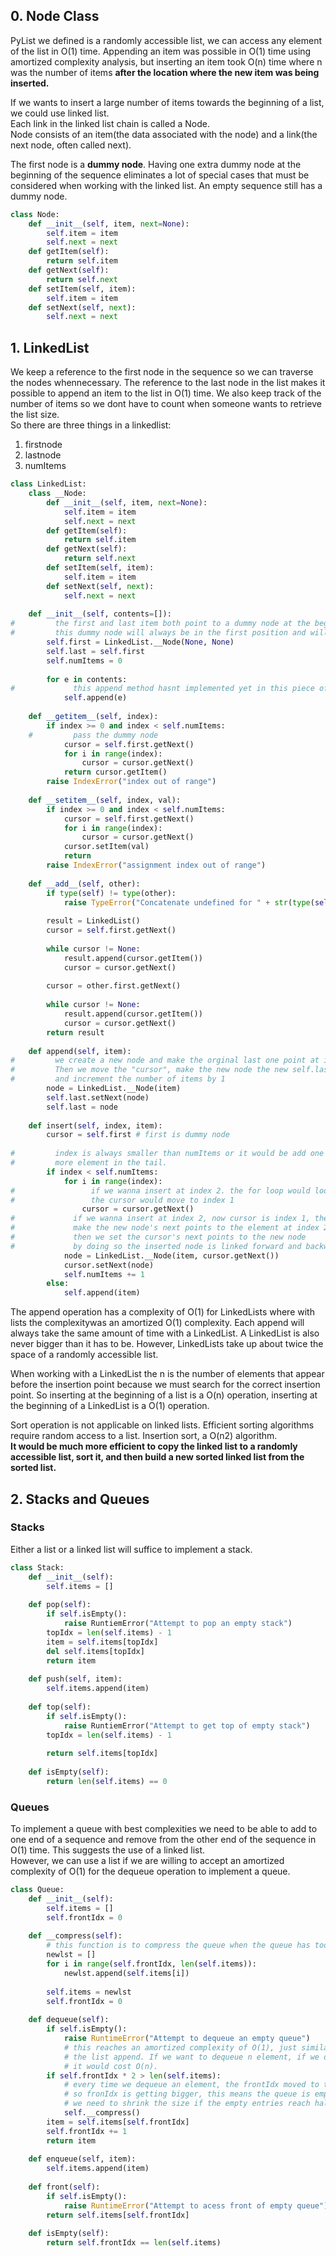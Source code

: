 
## 0. Node Class
PyList we defined is a randomly accessible list, we can access any element of the list in O(1) time. Appending an item was possible in O(1) time using amortized complexity analysis, but inserting an item took O(n) time where n was the number of items __after the location where the new item was being inserted.__  

If we wants to insert a large number of items towards the beginning of a list, we could use linked list.  
Each link in the linked list chain is called a Node.  
Node consists of an item(the data associated with the node) and a link(the next node, often called next).  

The first node is a __dummy node__. Having one extra dummy node at the beginning of the sequence eliminates a lot of special cases that must be considered when working with the linked list. An empty sequence still has a dummy node.


```python
class Node:
    def __init__(self, item, next=None):
        self.item = item
        self.next = next
    def getItem(self):
        return self.item
    def getNext(self):
        return self.next
    def setItem(self, item):
        self.item = item
    def setNext(self, next):
        self.next = next
```

## 1. LinkedList
We keep a reference to the first node in the sequence so we can traverse the nodes whennecessary. The reference to the last node in the list makes it possible to append an item to the list in O(1) time. We also keep track of the number of items so we dont have to count when someone wants to retrieve the list size.  
So there are three things in a linkedlist:
1. firstnode
2. lastnode
3. numItems


```python
class LinkedList:
    class __Node:
        def __init__(self, item, next=None):
            self.item = item
            self.next = next
        def getItem(self):
            return self.item
        def getNext(self):
            return self.next
        def setItem(self, item):
            self.item = item
        def setNext(self, next):
            self.next = next
            
    def __init__(self, contents=[]):
#         the first and last item both point to a dummy node at the beginning.
#         this dummy node will always be in the first position and will never contain an item.
        self.first = LinkedList.__Node(None, None)
        self.last = self.first
        self.numItems = 0
        
        for e in contents:
#             this append method hasnt implemented yet in this piece of code
            self.append(e)
    
    def __getitem__(self, index):
        if index >= 0 and index < self.numItems:
    #         pass the dummy node
            cursor = self.first.getNext()
            for i in range(index):
                cursor = cursor.getNext()
            return cursor.getItem()
        raise IndexError("index out of range")
    
    def __setitem__(self, index, val):
        if index >= 0 and index < self.numItems:
            cursor = self.first.getNext()
            for i in range(index):
                cursor = cursor.getNext()
            cursor.setItem(val)
            return
        raise IndexError("assignment index out of range")
        
    def __add__(self, other):
        if type(self) != type(other):
            raise TypeError("Concatenate undefined for " + str(type(self)) + " + " + str(type(other)))
        
        result = LinkedList()
        cursor = self.first.getNext()
        
        while cursor != None:
            result.append(cursor.getItem())
            cursor = cursor.getNext()
            
        cursor = other.first.getNext()
        
        while cursor != None:
            result.append(cursor.getItem())
            cursor = cursor.getNext()
        return result
    
    def append(self, item):
#         we create a new node and make the orginal last one point at it.
#         Then we move the "cursor", make the new node the new self.last node,
#         and increment the number of items by 1
        node = LinkedList.__Node(item)
        self.last.setNext(node)
        self.last = node
            
    def insert(self, index, item):
        cursor = self.first # first is dummy node
        
#         index is always smaller than numItems or it would be add one
#         more element in the tail.
        if index < self.numItems:
            for i in range(index):
#                 if we wanna insert at index 2. the for loop would loop twice
#                 the cursor would move to index 1
                cursor = cursor.getNext()
#             if we wanna insert at index 2, now cursor is index 1, then we
#             make the new node's next points to the element at index 2
#             then we set the cursor's next points to the new node
#             by doing so the inserted node is linked forward and backward.
            node = LinkedList.__Node(item, cursor.getNext())
            cursor.setNext(node)
            self.numItems += 1
        else:
            self.append(item)
```

The append operation has a complexity of O(1) for LinkedLists where with lists the complexitywas an amortized O(1) complexity. Each append will always take the same amount of time with a LinkedList. A LinkedList is also never bigger than it has to be. However, LinkedLists take up about twice the space of a randomly accessible list.  

When working with a LinkedList the n is the number of elements that appear before the insertion point because we must search for the correct insertion point. So inserting at the beginning of a list is a O(n) operation, inserting at the beginning of a LinkedList is a O(1) operation.  

Sort operation is not applicable on linked lists. Efficient sorting algorithms require random access to a list. Insertion sort, a O(n2) algorithm.  
__It would be much more efficient to copy the linked list to a randomly accessible list, sort it, and then build a new sorted linked list from the sorted list.__

## 2. Stacks and Queues
### Stacks
Either a list or a linked list will suffice to implement a stack.


```python
class Stack:
    def __init__(self):
        self.items = []
    
    def pop(self):
        if self.isEmpty():
            raise RuntiemError("Attempt to pop an empty stack")
        topIdx = len(self.items) - 1
        item = self.items[topIdx]
        del self.items[topIdx]
        return item
    
    def push(self, item):
        self.items.append(item)
        
    def top(self):
        if self.isEmpty():
            raise RuntiemError("Attempt to get top of empty stack")
        topIdx = len(self.items) - 1
        
        return self.items[topIdx]
    
    def isEmpty(self):
        return len(self.items) == 0
```

### Queues
To implement a queue with best complexities we need to be able to add to one end of a sequence and remove from the other end of the
sequence in O(1) time. This suggests the use of a linked list.  
However, we can use a list if we are willing to accept an amortized complexity of O(1) for the dequeue operation to implement a queue.


```python
class Queue:
    def __init__(self):
        self.items = []
        self.frontIdx = 0
    
    def __compress(self):
        # this function is to compress the queue when the queue has too many empty entries
        newlst = []
        for i in range(self.frontIdx, len(self.items)):
            newlst.append(self.items[i])
            
        self.items = newlst
        self.frontIdx = 0
        
    def dequeue(self):
        if self.isEmpty():
            raise RuntimeError("Attempt to dequeue an empty queue")
            # this reaches an amortized complexity of O(1), just similar to what we did in 
            # the list append. If we want to dequeue n element, if we dont compress the queue
            # it would cost O(n).
        if self.frontIdx * 2 > len(self.items):
            # every time we dequeue an element, the frontIdx moved to the next position.
            # so fronIdx is getting bigger, this means the queue is empty in the front.
            # we need to shrink the size if the empty entries reach half of the list.
            self.__compress()
        item = self.items[self.frontIdx]
        self.frontIdx += 1
        return item
    
    def enqueue(self, item):
        self.items.append(item)
        
    def front(self):
        if self.isEmpty():
            raise RuntimeError("Attempt to acess front of empty queue")
        return self.items[self.frontIdx]
    
    def isEmpty(self):
        return self.frontIdx == len(self.items)
```


```python

```
